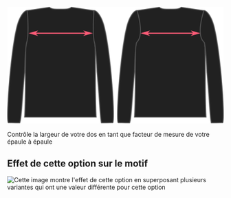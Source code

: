 ![L'option de face arrière sur Brian](./acrossbackfactor.svg)

Contrôle la largeur de votre dos en tant que facteur de mesure de votre épaule à épaule

## Effet de cette option sur le motif

![Cette image montre l'effet de cette option en superposant plusieurs variantes qui ont une valeur différente pour cette option](teagan\_acrossbackfactor\_sample.svg "Effet de cette option sur le motif")
